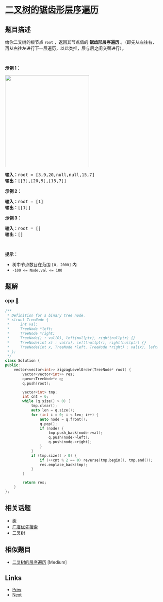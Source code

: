 
# [二叉树的锯齿形层序遍历](https://leetcode-cn.com/problems/binary-tree-zigzag-level-order-traversal)

## 题目描述

<p>给你二叉树的根节点 <code>root</code> ，返回其节点值的 <strong>锯齿形层序遍历</strong> 。（即先从左往右，再从右往左进行下一层遍历，以此类推，层与层之间交替进行）。</p>

<p>&nbsp;</p>

<p><strong>示例 1：</strong></p>
<img alt="" src="https://assets.leetcode.com/uploads/2021/02/19/tree1.jpg" style="width: 277px; height: 302px;" />
<pre>
<strong>输入：</strong>root = [3,9,20,null,null,15,7]
<strong>输出：</strong>[[3],[20,9],[15,7]]
</pre>

<p><strong>示例 2：</strong></p>

<pre>
<strong>输入：</strong>root = [1]
<strong>输出：</strong>[[1]]
</pre>

<p><strong>示例 3：</strong></p>

<pre>
<strong>输入：</strong>root = []
<strong>输出：</strong>[]
</pre>

<p>&nbsp;</p>

<p><strong>提示：</strong></p>

<ul>
	<li>树中节点数目在范围 <code>[0, 2000]</code> 内</li>
	<li><code>-100 &lt;= Node.val &lt;= 100</code></li>
</ul>


## 题解

### cpp [🔗](binary-tree-zigzag-level-order-traversal.cpp) 
```cpp
/**
 * Definition for a binary tree node.
 * struct TreeNode {
 *     int val;
 *     TreeNode *left;
 *     TreeNode *right;
 *     TreeNode() : val(0), left(nullptr), right(nullptr) {}
 *     TreeNode(int x) : val(x), left(nullptr), right(nullptr) {}
 *     TreeNode(int x, TreeNode *left, TreeNode *right) : val(x), left(left), right(right) {}
 * };
 */
class Solution {
public:
    vector<vector<int>> zigzagLevelOrder(TreeNode* root) {
        vector<vector<int>> res;
        queue<TreeNode*> q;
        q.push(root);

        vector<int> tmp;
        int cnt = 0;
        while (q.size() > 0) {
            tmp.clear();
            auto len = q.size();
            for (int i = 0; i < len; i++) {
                auto node = q.front();
                q.pop();
                if (node) {
                    tmp.push_back(node->val);
                    q.push(node->left);
                    q.push(node->right);
                }
            }
            if (tmp.size() > 0) {
                if (++cnt % 2 == 0) reverse(tmp.begin(), tmp.end());
                res.emplace_back(tmp);
            }
        }

        return res;
    }
};
```


## 相关话题

- [树](https://leetcode-cn.com/tag/tree) 
- [广度优先搜索](https://leetcode-cn.com/tag/breadth-first-search) 
- [二叉树](https://leetcode-cn.com/tag/binary-tree) 


## 相似题目

- [二叉树的层序遍历](../binary-tree-level-order-traversal/README.md)  [Medium] 


## Links

- [Prev](../binary-tree-level-order-traversal/README.md) 
- [Next](../maximum-depth-of-binary-tree/README.md) 

